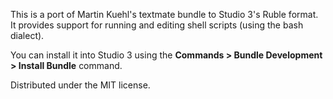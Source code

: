 This is a port of Martin Kuehl's textmate bundle to Studio 3's Ruble format. It provides support for running and editing shell scripts (using the bash dialect).

You can install it into Studio 3 using the **Commands > Bundle Development > Install Bundle** command.

Distributed under the MIT license.
